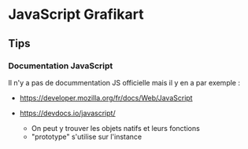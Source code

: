 # JavaScript Grafikart

## Tips
### Documentation JavaScript
Il n'y a pas de docummentation JS officielle mais il y en a par exemple :
- https://developer.mozilla.org/fr/docs/Web/JavaScript
- https://devdocs.io/javascript/

    - On peut y trouver les objets natifs et leurs fonctions
    - "prototype" s'utilise sur l'instance